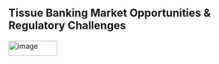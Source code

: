 <h2><strong>Tissue Banking Market Opportunities & Regulatory Challenges</strong></h2>
<img width="97" height="30" alt="image" src="https://github.com/user-attachments/assets/1497d752-7a53-4300-ba5f-9686112c1729" />

